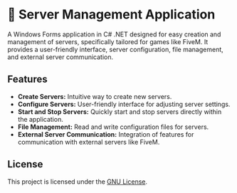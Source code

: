 # 🚀 Server Management Application



A Windows Forms application in C# .NET designed for easy creation and management of servers, specifically tailored for games like FiveM. It provides a user-friendly interface, server configuration, file management, and external server communication.

## Features

- **Create Servers:** Intuitive way to create new servers.
- **Configure Servers:** User-friendly interface for adjusting server settings.
- **Start and Stop Servers:** Quickly start and stop servers directly within the application.
- **File Management:** Read and write configuration files for servers.
- **External Server Communication:** Integration of features for communication with external servers like FiveM.

## License

This project is licensed under the [GNU License](LICENSE).
